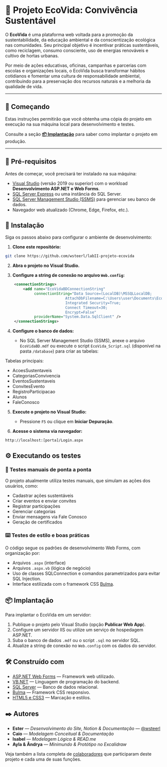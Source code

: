 # 🌱 Projeto EcoVida: Convivência Sustentável

O **EcoVida** é uma plataforma web voltada para a promoção da sustentabilidade, da educação ambiental e da conscientização ecológica nas comunidades. Seu principal objetivo é incentivar práticas sustentáveis, como reciclagem, consumo consciente, uso de energias renováveis e cultivo de hortas urbanas.

Por meio de ações educativas, oficinas, campanhas e parcerias com escolas e organizações locais, o EcoVida busca transformar hábitos cotidianos e fomentar uma cultura de responsabilidade ambiental, contribuindo para a preservação dos recursos naturais e a melhoria da qualidade de vida.

---

## 🌿 Começando

Estas instruções permitirão que você obtenha uma cópia do projeto em execução na sua máquina local para desenvolvimento e testes.

Consulte a seção **[📦 Implantação](#-implantação)** para saber como implantar o projeto em produção.

---

## 🔗 Pré-requisitos

Antes de começar, você precisará ter instalado na sua máquina:

* [Visual Studio](https://visualstudio.microsoft.com/) (versão 2019 ou superior) com o workload **Desenvolvimento ASP.NET e Web Forms**.
* [SQL Server Express](https://www.microsoft.com/pt-br/sql-server/sql-server-downloads) ou uma instância do SQL Server.
* [SQL Server Management Studio (SSMS)](https://learn.microsoft.com/pt-br/sql/ssms/download-sql-server-management-studio-ssms) para gerenciar seu banco de dados.
* Navegador web atualizado (Chrome, Edge, Firefox, etc.).


## 🔧 Instalação

Siga os passos abaixo para configurar o ambiente de desenvolvimento:

1. **Clone este repositório:**

```bash
git clone https://github.com/wsteerl/labII-projeto-ecovida
```

2. **Abra o projeto no Visual Studio.**

3. **Configure a string de conexão no arquivo `Web.config`:**

```xml
	<connectionStrings>
		<add name="EcoVidaBDConnectionString"
			 connectionString="Data Source=(LocalDB)\MSSQLLocalDB;
                           AttachDbFilename=C:\Users\user\Documents\EcoVidaBD.mdf;
                           Integrated Security=True;
                           Connect Timeout=30;
                           Encrypt=False"
			 providerName="System.Data.SqlClient" />
	</connectionStrings>
```

4. **Configure o banco de dados:**

   * No SQL Server Management Studio (SSMS), anexe o arquivo `EcoVidaBD.mdf` ou execute o script `EcoVida_Script.sql` (disponível na pasta `/database`) para criar as tabelas:

Tabelas principais:

* AcoesSustentaveis
* CategoriasConvivencia
* EventosSustentaveis
* ConvitesEvento
* RegistroParticipacao
* Alunos
* FaleConosco

5. **Execute o projeto no Visual Studio:**

   * Pressione `F5` ou clique em **Iniciar Depuração**.

6. **Acesse o sistema via navegador:**

```
http://localhost:[porta]/Login.aspx
```


## ⚙️ Executando os testes

### 🔎 Testes manuais de ponta a ponta

O projeto atualmente utiliza testes manuais, que simulam as ações dos usuários, como:

* Cadastrar ações sustentáveis
* Criar eventos e enviar convites
* Registrar participações
* Gerenciar categorias
* Enviar mensagens via Fale Conosco
* Geração de certificados

### ⌨️ Testes de estilo e boas práticas

O código segue os padrões de desenvolvimento Web Forms, com organização por:

* Arquivos `.aspx` (interface)
* Arquivos `.aspx.vb` (lógica de negócio)
* Uso de classes SQLConnection e comandos parametrizados para evitar SQL Injection.
* Interface estilizada com o framework CSS [Bulma](https://bulma.io/).


## 📦 Implantação

Para implantar o EcoVida em um servidor:

1. Publique o projeto pelo Visual Studio (opção **Publicar Web App**).
2. Configure um servidor IIS ou utilize um serviço de hospedagem ASP.NET.
3. Suba o banco de dados `.mdf` ou o script `.sql` no servidor SQL.
4. Atualize a string de conexão no `Web.config` com os dados do servidor.


## 🛠️ Construído com

* [ASP.NET Web Forms](https://learn.microsoft.com/aspnet/web-forms/) — Framework web utilizado.
* [VB.NET](https://learn.microsoft.com/dotnet/visual-basic/) — Linguagem de programação do backend.
* [SQL Server](https://www.microsoft.com/pt-br/sql-server/) — Banco de dados relacional.
* [Bulma](https://bulma.io/) — Framework CSS responsivo.
* [HTML5 e CSS3](https://developer.mozilla.org/) — Marcação e estilos.


## ✒️ Autores

* **Ester** — *Desenvolvimento do Site, Notion & Documentação* — [@wsteerl](https://github.com/wsteerl)
* **Caio** — *Modelagem Conceitual & Documentação*
* **Isabel** — *Modelagem Lógica & READ.me*
* **Ayla & Ândrya** — *Minimundo & Protótipo no Excalidraw*

Veja também a lista completa de [colaboradores](https://silicon-troodon-95f.notion.site/Projeto-EcoVida-WebSite-1a443957c9c3807e868bc0a83f4a38ab) que participaram deste projeto e cada uma de suas funções.
